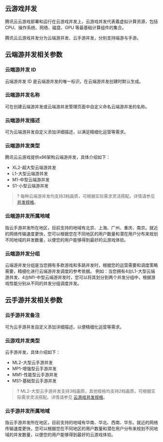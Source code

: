 ## 云游戏并发

腾讯云云游戏部署和运行在云游戏并发上，云游戏并发代表着虚拟计算资源，包括 CPU、操作系统、网络、磁盘、GPU 等最基础计算组件的集合。

腾讯云云游戏并发分为云端游并发、云手游并发，分别支持端游与手游。



## 云端游并发相关参数

### 云端游并发 ID

云端游并发 ID 是云端游并发的唯一标识，在云端游并发创建时默认生成。

### 云端游并发名称

可在创建云端游并发或云端游并发管理页面中自定义命名云端游并发的名称。

### 云端游并发描述

可为云端游并发自定义添加详细描述，以满足精细化运营等需求。

### 云端游并发类型

腾讯云云游戏提供x86架构云端游并发，具体介绍如下：
- XL2-超大型云端游并发
- L1-大型云端游并发
- M1-中型云端游并发
- S1-小型云端游并发



>? 每种云端游并发均支持3档画质，可根据实际需求灵活搭配。详情请参见 [并发规格](https://cloud.tencent.com/document/product/1162/46101#jump_instance)。

### 云端游并发所属地域

指云手游并发所在地区，目前支持的地域有北京、上海、广州、重庆、南京。就近的网络传输速度更快，您可以根据您在不同地区的用户数量和潜在用户分布来规划不同地域的并发数量，以便您的用户能够得到最好的云游戏体验。

### 云端游并发分组

云端游并发分组是当您拥有多款游戏和多路并发时，根据您的运营需要和调度策略需要，精细化进行云端游并发调度的参考依据。
例如：当您拥有4台L1-大型云端游并发、4台M1-中型云端游并发时，您可以将其划分到两个并发分组中，根据游戏性能分别从不同的并发分组调度并发。



## 云手游并发相关参数

### 云手游并发备注

可为云手游并发自定义添加详细描述，以便精细化运营等需求。

### 云游戏并发类型
云手游并发，具体介绍如下：
- ML2-大型云手游并发
- MP1-增强型云手游并发
- MM1-性能型云手游并发
- MS1-基础型云手游并发


>? ML2-大型云手游并发支持3档画质，其他规格均支持2档画质，可根据实际需求灵活搭配。详情请参见 [云游戏并发规格](https://cloud.tencent.com/document/product/1162/46101#jump_instance)。

### 云手游并发所属地域

指云手游并发所在地区，目前支持的地域有华南、华北、西南、华东。就近的网络传输速度更快，您可以根据您在不同地区的用户数量和潜在用户分布来规划不同地域的并发数量，以便您的用户能够得到最好的云游戏体验。
